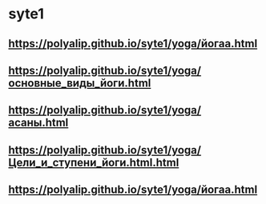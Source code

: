# syte1
## https://polyalip.github.io/syte1/yoga/йогаа.html
## https://polyalip.github.io/syte1/yoga/основные_виды_йоги.html
## https://polyalip.github.io/syte1/yoga/асаны.html
## https://polyalip.github.io/syte1/yoga/Цели_и_ступени_йоги.html.html
## https://polyalip.github.io/syte1/yoga/йогаа.html
